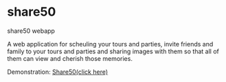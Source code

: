# share50
share50 webapp

A web application for scheuling your tours and parties, invite friends and family to your tours and parties and sharing images with them so that all of them can view and cherish those memories.

Demonstration: [Share50(click here)](https://www.youtube.com/watch?v=-0bjWZZyGY4)
